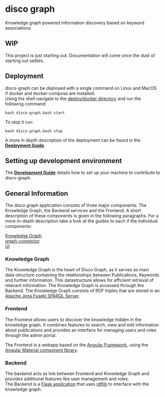 # disco graph
Knowledge graph powered information discovery based on keyword associations.

## WIP
This project is just starting out. Documentation will come once the dust of starting out settles.


## Deployment
disco-graph can be deployed with a single command on Linux and MacOS if docker and docker-compose are installed:\
Using the shell navigate to the [deploy/docker directory](../deploy/docker) and run the following command:
```shell
bash disco-graph.bash start
```
To stop it run:
```shell
bash disco-graph.bash stop
```
A more in depth description of the deployment can be found in the **[Deployment Guide](documentation/deployment.md)**.

## Setting up development environment
The **[Development Guide](documentation/development.md)** details how to set up your machine to contribute to disco-graph.

## General Information
The disco graph application consists of three major components: The Knowledge Graph, the Backend services and the 
Frontend. A short description of these components is given in the following paragraphs. For a more in-depth description
take a look at the guides to each if the individual components:

[Knowledge Graph](documentation/components/knowledge-graph.md)\
[graph-connector](documentation/components/graph-connector.md)\
[UI](documentation/components/disco-graph-ui.md)

### Knowledge Graph
The Knowledge Graph is the heart of Disco Graph, as it serves as main data-structure containing the relationships
between Publications, Keywords and further information. This datastructure allows for efficient retrieval of relevant
information. The Knowledge Graph is accessed through the Backend. The Knowledge Graph consists of RDF triples that are
stored in an [Apache Jena Fuseki SPARQL Server](https://jena.apache.org/documentation/fuseki2/).

### Frontend
The Frontend allows users to discover the knowledge hidden in the knowledge graph. It combines features to search, view
and edit information about publications and provides an interface for managing users and roles through the admin portal.

The Frontend is a webapp based on the [Angular Framework](https://angular.io/), using the [Angular Material component 
library](https://material.angular.io/).

### Backend
The backend acts as link between Frontend and Knowledge Graph and provides additional features like user management and 
roles. \
The Backend is a [Flask application](https://flask.palletsprojects.com/en/2.2.x/) that uses 
[rdflib](https://rdflib.readthedocs.io/) to interface with the knowledge graph.
